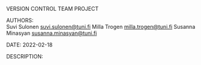 VERSION CONTROL TEAM PROJECT

AUTHORS:  
	Suvi Sulonen <suvi.sulonen@tuni.fi>
	Milla Trogen <milla.trogen@tuni.fi>
	Susanna Minasyan <susanna.minasyan@tuni.fi>

DATE: 
	2022-02-18

DESCRIPTION: 
